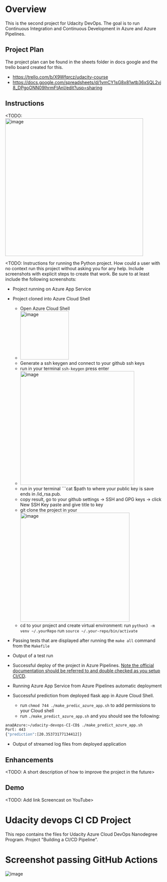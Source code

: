 # Overview

This is the second project for Udacity DevOps. The goal is to run Continuous Integration and Continuous Development in Azure and Azure Pipelines.

## Project Plan
The project plan can be found in the sheets folder in docs google and the trello board created for this.

* https://trello.com/b/X9Wfqrcz/udacity-course
* https://docs.google.com/spreadsheets/d/1vmCY1sG8x81wtb36xSQL2vj8_DPgoONN09IhrmFtAnI/edit?usp=sharing

## Instructions

<TODO:  
<img width="438" alt="image" src="https://user-images.githubusercontent.com/57501664/166905527-99cf0260-1907-43de-ae4a-a752318335a7.png">

<TODO:  Instructions for running the Python project.  How could a user with no context run this project without asking you for any help.  Include screenshots with explicit steps to create that work. Be sure to at least include the following screenshots:

* Project running on Azure App Service

* Project cloned into Azure Cloud Shell
  * Open Azure Cloud Shell
  * <img width="154" alt="image" src="https://user-images.githubusercontent.com/57501664/166905682-74cc8a43-964c-4b96-8b96-84c976854428.png">
  * Generate a ssh keygen and connect to your github ssh keys
  * run in your terminal ```ssh-keygen``` press enter
  * <img width="362" alt="image" src="https://user-images.githubusercontent.com/57501664/166905963-b71e1471-aacc-4a0d-9a45-6b5d31d9428f.png">
  * run in your terminal ```cat $path to where your public key is save ends in /id_rsa.pub.
  * copy result, go to your github settings -> SSH and GPG keys -> click New SSH Key  paste and give title to key
  * git clone the project in your <img width="347" alt="image" src="https://user-images.githubusercontent.com/57501664/166906384-26b930a1-65ef-4a7c-bd64-a08c5ba6569f.png">
  * cd to your project and create virtual environment:
    run ```python3 -m venv ~/.yourRepo```
    run ```source ~/.your-repo/bin/activate```
    
* Passing tests that are displayed after running the `make all` command from the `Makefile`

* Output of a test run

* Successful deploy of the project in Azure Pipelines.  [Note the official documentation should be referred to and double checked as you setup CI/CD](https://docs.microsoft.com/en-us/azure/devops/pipelines/ecosystems/python-webapp?view=azure-devops).

* Running Azure App Service from Azure Pipelines automatic deployment

* Successful prediction from deployed flask app in Azure Cloud Shell. 
  * run ```chmod 744 ./make_predic_azure_app.sh``` to add permissions to your Cloud shell
  * run ```./make_predict_azure_app.sh``` and you should see the following:

```bash
ana@Azure:~/udacity-devops-CI-CD$ ./make_predict_azure_app.sh 
Port: 443
{"prediction":[20.35373177134412]}
```

* Output of streamed log files from deployed application

> 

## Enhancements

<TODO: A short description of how to improve the project in the future>

## Demo 

<TODO: Add link Screencast on YouTube>


# Udacity devops CI CD Project

This repo contains the files for Udacity Azure Cloud DevOps Nanodegree Program. 
Project "Building a CI/CD Pipeline".


# Screenshot passing GitHub Actions

![image](https://user-images.githubusercontent.com/57501664/166148782-a0994ae2-6357-4f79-b936-108ab00d3df3.png)

